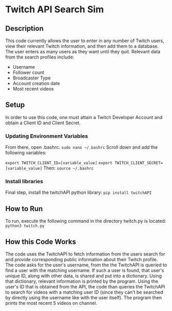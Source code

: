 # Twitch API Search Sim

## Description

This code currently allows the user to enter in any number
of Twitch users, view their relevant Twitch information, and then
add them to a database. The user enters as many users as they want
until they quit.
Relevant data from the search profiles include:
* Username
* Follower count
* Broadcaster Type
* Account creation date
* Most recent videos

## Setup

In order to use this code, one must attain a Twitch Developer Account
and obtain a Client ID and Client Secret.

### Updating Environment Variables
From there, open .bashrc:
`
sudo nano ~/.bashrc
`
Scroll down and add the following variables:

`
export TWITCH_CLIENT_ID=[variable_value]
`
`
export TWITCH_CLIENT_SECRET=[variable_value]
`
Then:
`
source ~/.bashrc
`
### Install libraries
Final step, install the twitchAPI python library:
`
pip install twitchAPI
`
## How to Run

To run, execute the following command in the directory twitch.py is located:
`
python3 twitch.py
`

## How this Code Works

The code uses the TwitchAPI to fetch information from the users search for and provide
corresponding public information about their Twitch profile. The code asks for the user's username, 
from the the TwitchAPI is queried to find a user with the matching username. If such a user is found, 
that user's unique ID, along with other data, is shared and put into a dictionary. Using that dictionary,
relevant information is printed by the program. Using the user's ID that is obtained from the API,
the code than queries the TwitchAPI to search for videos with a matching user ID (since they can't be searched
by directly using the username like with the user itself). The program then prints the most recent 5 videos on
channel.